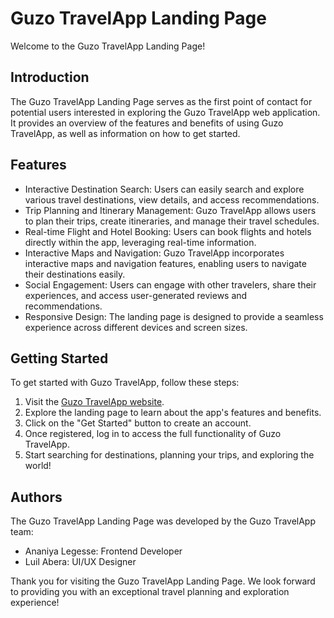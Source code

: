 # Guzo TravelApp Landing Page

Welcome to the Guzo TravelApp Landing Page!

## Introduction

The Guzo TravelApp Landing Page serves as the first point of contact for potential users interested in exploring the Guzo TravelApp web application. It provides an overview of the features and benefits of using Guzo TravelApp, as well as information on how to get started.

## Features

- Interactive Destination Search: Users can easily search and explore various travel destinations, view details, and access recommendations.
- Trip Planning and Itinerary Management: Guzo TravelApp allows users to plan their trips, create itineraries, and manage their travel schedules.
- Real-time Flight and Hotel Booking: Users can book flights and hotels directly within the app, leveraging real-time information.
- Interactive Maps and Navigation: Guzo TravelApp incorporates interactive maps and navigation features, enabling users to navigate their destinations easily.
- Social Engagement: Users can engage with other travelers, share their experiences, and access user-generated reviews and recommendations.
- Responsive Design: The landing page is designed to provide a seamless experience across different devices and screen sizes.

## Getting Started

To get started with Guzo TravelApp, follow these steps:

1. Visit the [Guzo TravelApp website](https://guzo-travel.netlify.app/).
2. Explore the landing page to learn about the app's features and benefits.
3. Click on the "Get Started" button to create an account.
4. Once registered, log in to access the full functionality of Guzo TravelApp.
5. Start searching for destinations, planning your trips, and exploring the world!




## Authors

The Guzo TravelApp Landing Page was developed by the Guzo TravelApp team:

- Ananiya Legesse: Frontend Developer
- Luil Abera: UI/UX Designer



Thank you for visiting the Guzo TravelApp Landing Page. We look forward to providing you with an exceptional travel planning and exploration experience!